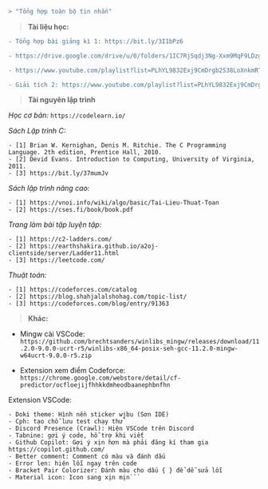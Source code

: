 ```bash
> "Tổng hợp toàn bộ tin nhắn"
```



> **Tài liệu học:**
> 
```diff
- Tổng hợp bài giảng kì 1: https://bit.ly/3I1bPz6

- https://drive.google.com/drive/u/0/folders/1IC7RjSqdj3Ng-Xxm9MqF9LDzgOw-PnFz (Nguồn ngoài)

- https://www.youtube.com/playlist?list=PLhYL9832Exj9CmDrgb2S38LoXnkmRTfwY (Anh Tú)

- Giải tích 2: https://www.youtube.com/playlist?list=PLhYL9832Exj9CmDrgb2S38LoXnkmRTfwY
```




> **Tài nguyên lập trình**

*Học cơ bản:* 
```https://codelearn.io/```

*Sách Lập trình C:*
```
- [1] Brian W. Kernighan, Denis M. Ritchie. The C Programming Language. 2th edition, Prentice Hall, 2010. 
- [2] Devid Evans. Introduction to Computing, University of Virginia, 2011.
- [3] https://bit.ly/37mumJv
```


*Sách lập trình nâng cao:*
```
- [1] https://vnoi.info/wiki/algo/basic/Tai-Lieu-Thuat-Toan
- [2] https://cses.fi/book/book.pdf
```


*Trang làm bài tập luyện tập:*
```
- [1] https://c2-ladders.com/
- [2] https://earthshakira.github.io/a2oj-clientside/server/Ladder11.html
- [3] https://leetcode.com/
```


*Thuật toán:*
```
- [1] https://codeforces.com/catalog
- [2] https://blog.shahjalalshohag.com/topic-list/
- [3] https://codeforces.com/blog/entry/91363
```


> **Khác:**

- Mingw cài VSCode: ```https://github.com/brechtsanders/winlibs_mingw/releases/download/11.2.0-9.0.0-ucrt-r5/winlibs-x86_64-posix-seh-gcc-11.2.0-mingw-w64ucrt-9.0.0-r5.zip```

- Extension xem điểm Codeforce: ```https://chrome.google.com/webstore/detail/cf-predictor/ocfloejijfhhkkdmheodbaanephbnfhn```

Extension VSCode:
```
- Doki theme: Hình nền sticker wjbu (Sơn IDE)
- Cph: tạo chỗ lưu test chạy thử
- Discord Presence (Crawl): Hiện VSCode trên Discord
- Tabnine: gợi ý code, hỗ trợ khi viết
- Github Copilot: Gợi ý xịn hơn mà phải đăng kí tham gia https://copilot.github.com/
- Better comment: Comment có màu và đánh dấu
- Error len: hiện lỗi ngay trên code
- Bracket Pair Colorizer: Đánh màu cho dấu { } để dễ sửa lỗi
- Material icon: Icon sang xịn mịn```
